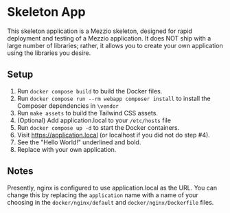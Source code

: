 # Skeleton App

This skeleton application is a Mezzio skeleton, designed for rapid deployment and testing of a Mezzio application. It
does NOT ship with a large number of libraries; rather, it allows you to create your own application using the libraries
you desire.

## Setup

1. Run `docker compose build` to build the Docker files.
2. Run `docker compose run --rm webapp composer install` to install the Composer dependencies in `\vendor`
3. Run `make assets` to build the Tailwind CSS assets.
4. (Optional) Add application.local to your `/etc/hosts` file
5. Run `docker compose up -d` to start the Docker containers.
6. Visit https://application.local (or localhost if you did not do step #4).
7. See the "Hello World!" underlined and bold.
8. Replace with your own application.

## Notes

Presently, nginx is configured to use application.local as the URL. You can change this by replacing the `application`
name with a name of your choosing in the `docker/nginx/default` and `docker/nginx/Dockerfile` files.